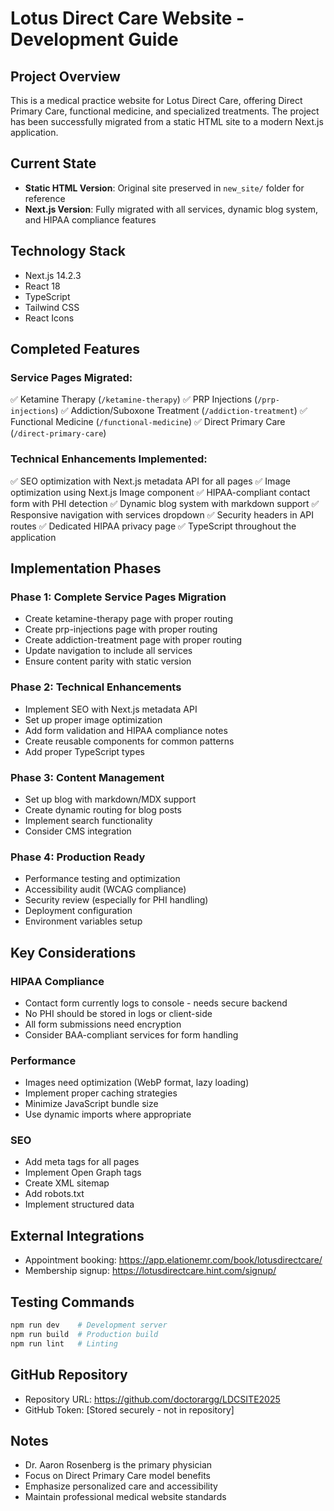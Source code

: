 # Lotus Direct Care Website - Development Guide

## Project Overview
This is a medical practice website for Lotus Direct Care, offering Direct Primary Care, functional medicine, and specialized treatments. The project has been successfully migrated from a static HTML site to a modern Next.js application.

## Current State
- **Static HTML Version**: Original site preserved in `new_site/` folder for reference
- **Next.js Version**: Fully migrated with all services, dynamic blog system, and HIPAA compliance features

## Technology Stack
- Next.js 14.2.3
- React 18
- TypeScript
- Tailwind CSS
- React Icons

## Completed Features

### Service Pages Migrated:
✅ Ketamine Therapy (`/ketamine-therapy`)
✅ PRP Injections (`/prp-injections`)
✅ Addiction/Suboxone Treatment (`/addiction-treatment`)
✅ Functional Medicine (`/functional-medicine`)
✅ Direct Primary Care (`/direct-primary-care`)

### Technical Enhancements Implemented:
✅ SEO optimization with Next.js metadata API for all pages
✅ Image optimization using Next.js Image component
✅ HIPAA-compliant contact form with PHI detection
✅ Dynamic blog system with markdown support
✅ Responsive navigation with services dropdown
✅ Security headers in API routes
✅ Dedicated HIPAA privacy page
✅ TypeScript throughout the application

## Implementation Phases

### Phase 1: Complete Service Pages Migration
- Create ketamine-therapy page with proper routing
- Create prp-injections page with proper routing
- Create addiction-treatment page with proper routing
- Update navigation to include all services
- Ensure content parity with static version

### Phase 2: Technical Enhancements
- Implement SEO with Next.js metadata API
- Set up proper image optimization
- Add form validation and HIPAA compliance notes
- Create reusable components for common patterns
- Add proper TypeScript types

### Phase 3: Content Management
- Set up blog with markdown/MDX support
- Create dynamic routing for blog posts
- Implement search functionality
- Consider CMS integration

### Phase 4: Production Ready
- Performance testing and optimization
- Accessibility audit (WCAG compliance)
- Security review (especially for PHI handling)
- Deployment configuration
- Environment variables setup

## Key Considerations

### HIPAA Compliance
- Contact form currently logs to console - needs secure backend
- No PHI should be stored in logs or client-side
- All form submissions need encryption
- Consider BAA-compliant services for form handling

### Performance
- Images need optimization (WebP format, lazy loading)
- Implement proper caching strategies
- Minimize JavaScript bundle size
- Use dynamic imports where appropriate

### SEO
- Add meta tags for all pages
- Implement Open Graph tags
- Create XML sitemap
- Add robots.txt
- Implement structured data

## External Integrations
- Appointment booking: https://app.elationemr.com/book/lotusdirectcare/
- Membership signup: https://lotusdirectcare.hint.com/signup/

## Testing Commands
```bash
npm run dev    # Development server
npm run build  # Production build
npm run lint   # Linting
```

## GitHub Repository
- Repository URL: https://github.com/doctorargg/LDCSITE2025
- GitHub Token: [Stored securely - not in repository]

## Notes
- Dr. Aaron Rosenberg is the primary physician
- Focus on Direct Primary Care model benefits
- Emphasize personalized care and accessibility
- Maintain professional medical website standards